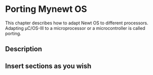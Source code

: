 # Porting Mynewt OS


This chapter describes how to adapt Newt OS to different processors. Adapting μC/OS-III to a microprocessor or a microcontroller is called porting. 


## Description


## Insert sections as you wish


